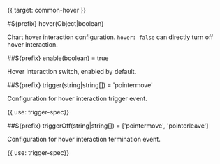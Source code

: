 {{ target: common-hover }}

<!-- IHoverSpec -->

#${prefix} hover(Object|boolean)

Chart hover interaction configuration. `hover: false` can directly turn off hover interaction.

##${prefix} enable(boolean) = true

Hover interaction switch, enabled by default.

##${prefix} trigger(string|string[]) = 'pointermove'

Configuration for hover interaction trigger event.

{{ use: trigger-spec}}

##${prefix} triggerOff(string|string[]) = ['pointermove', 'pointerleave']

Configuration for hover interaction termination event.

{{ use: trigger-spec}}
